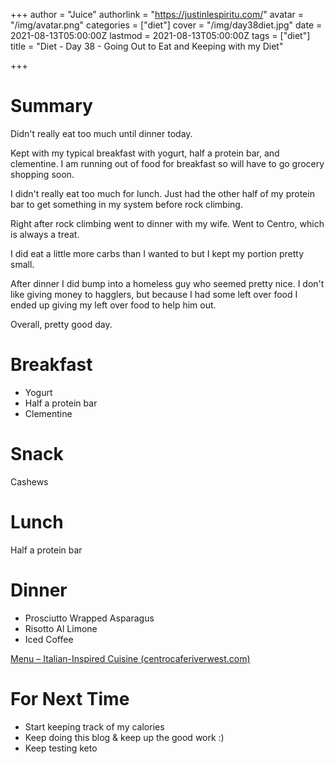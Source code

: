 +++
author = "Juice"
authorlink = "https://justinlespiritu.com/"
avatar = "/img/avatar.png"
categories = ["diet"]
cover = "/img/day38diet.jpg"
date = 2021-08-13T05:00:00Z
lastmod = 2021-08-13T05:00:00Z
tags = ["diet"]
title = "Diet  - Day 38 - Going Out to Eat and Keeping with my Diet"

+++
# Summary

Didn't really eat too much until dinner today.

Kept with my typical breakfast with yogurt, half a protein bar, and clementine.  I am running out of food for breakfast so will have to go grocery shopping soon.

I didn't really eat too much for lunch.  Just had the other half of my protein bar to get something in my system before rock climbing.

Right after rock climbing went to dinner with my wife.  Went to Centro, which is always a treat.  

I did eat a little more carbs than I wanted to but I kept my portion pretty small.

After dinner I did bump into a homeless guy who seemed pretty nice.  I don't like giving money to hagglers, but because I had some left over food I ended up giving my left over food to help him out.  

Overall, pretty good day.

# Breakfast

* Yogurt
* Half a protein bar
* Clementine

# Snack

Cashews

# Lunch

Half a protein bar

# Dinner

* Prosciutto Wrapped Asparagus
* Risotto Al Limone
* Iced Coffee

[Menu – Italian-Inspired Cuisine (centrocaferiverwest.com)](http://centrocaferiverwest.com/menu/)

# For Next Time

* Start keeping track of my calories
* Keep doing this blog & keep up the good work :)
* Keep testing keto